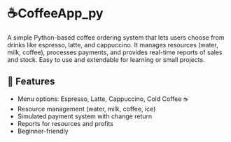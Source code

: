 # ☕CoffeeApp_py
A simple Python-based coffee ordering system that lets users choose from drinks like espresso, latte, and cappuccino. It manages resources (water, milk, coffee), processes payments, and provides real-time reports of sales and stock. Easy to use and extendable for learning or small projects.

## 🚀 Features  
- Menu options: Espresso, Latte, Cappuccino, Cold Coffee ☕ 
- Resource management (water, milk, coffee, ice)  
- Simulated payment system with change return  
- Reports for resources and profits  
- Beginner-friendly
